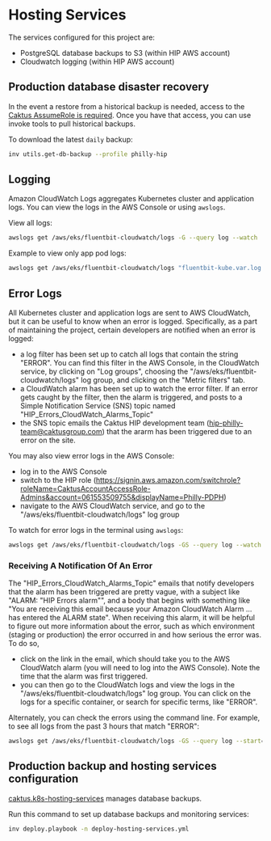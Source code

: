 # Hosting Services

The services configured for this project are:
* PostgreSQL database backups to S3 (within HIP AWS account)
* Cloudwatch logging (within HIP AWS account)


## Production database disaster recovery

In the event a restore from a historical backup is needed, access to the [Caktus
AssumeRole is
required](https://github.com/caktus/caktus-hosting-services/blob/main/docs/aws-assumerole.md#aws-accounts).
Once you have that access, you can use invoke tools to pull historical backups.

To download the latest `daily` backup:

```sh
inv utils.get-db-backup --profile philly-hip
```

## Logging

Amazon CloudWatch Logs aggregates Kubernetes cluster and application logs. You
can view the logs in the AWS Console or using `awslogs`.

View all logs:

```sh
awslogs get /aws/eks/fluentbit-cloudwatch/logs -G --query log --watch
```

Example to view only app pod logs:

```sh
awslogs get /aws/eks/fluentbit-cloudwatch/logs "fluentbit-kube.var.log.containers.app*" -GS --query log --watch
```


## Error Logs

All Kubernetes cluster and application logs are sent to AWS CloudWatch, but it can be
useful to know when an error is logged. Specifically, as a part of maintaining the
project, certain developers are notified when an error is logged:

 - a log filter has been set up to catch all logs that contain the string "ERROR". You
   can find this filter in the AWS Console, in the CloudWatch service, by clicking on "Log
   groups", choosing the "/aws/eks/fluentbit-cloudwatch/logs" log group, and clicking on the
   "Metric filters" tab.
 - a CloudWatch alarm has been set up to watch the error filter. If an error gets caught
   by the filter, then the alarm is triggered, and posts to a Simple Notification Service
   (SNS) topic named "HIP_Errors_CloudWatch_Alarms_Topic"
 - the SNS topic emails the Caktus HIP development team (hip-philly-team@caktusgroup.com)
   that the ararm has been triggered due to an error on the site.

You may also view error logs in the AWS Console:
 - log in to the AWS Console
 - switch to the HIP role (https://signin.aws.amazon.com/switchrole?roleName=CaktusAccountAccessRole-Admins&account=061553509755&displayName=Philly-PDPH)
 - navigate to the AWS CloudWatch service, and go to the "/aws/eks/fluentbit-cloudwatch/logs" log group

To watch for error logs in the terminal using `awslogs`:

```sh
awslogs get /aws/eks/fluentbit-cloudwatch/logs -GS --query log --watch | grep "ERROR"
```


### Receiving A Notification Of An Error

The "HIP_Errors_CloudWatch_Alarms_Topic" emails that notify developers that the alarm has been
triggered are pretty vague, with a subject like "ALARM: "HIP Errors alarm"", and a body
that begins with something like
"You are receiving this email because your Amazon CloudWatch Alarm ... has entered the ALARM
state". When receiving this alarm, it will be helpful to figure out more information about
the error, such as which environment (staging or production) the error occurred in and
how serious the error was. To do so,
 - click on the link in the email, which should take you to the AWS CloudWatch alarm (you
   will need to log into the AWS Console). Note the time that the alarm was first triggered.
 - you can then go to the CloudWatch logs and view the logs in the
   "/aws/eks/fluentbit-cloudwatch/logs" log group. You can click on the logs for a
   specific container, or search for specific terms, like "ERROR".

Alternately, you can check the errors using the command line. For example, to see all
logs from the past 3 hours that match "ERROR":

```sh
awslogs get /aws/eks/fluentbit-cloudwatch/logs -GS --query log --start='3h' | grep ERROR
```


## Production backup and hosting services configuration

[caktus.k8s-hosting-services](https://github.com/caktus/ansible-role-k8s-hosting-services)
manages database backups.

Run this command to set up database backups and monitoring services:

```sh
inv deploy.playbook -n deploy-hosting-services.yml
```
